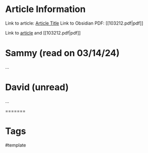 # Article Information

Link to article: [Article Title](https://www.foreignaffairs.com/)
Link to Obsidian PDF: [[103212.pdf|pdf]]

Link to [article](https://www.foreignaffairs.com/) and [[103212.pdf|pdf]]



# Sammy (read on 03/14/24)

...

# David (unread)

...

=======
# Tags

#template